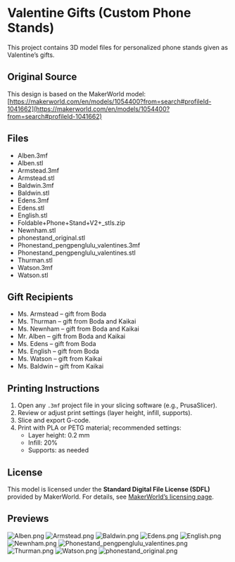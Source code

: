  # Valentine Gifts (Custom Phone Stands)

 This project contains 3D model files for personalized phone stands given as Valentine’s gifts.

 ## Original Source

 This design is based on the MakerWorld model: [https://makerworld.com/en/models/1054400?from=search#profileId-1041662](https://makerworld.com/en/models/1054400?from=search#profileId-1041662)

 ## Files

 - Alben.3mf
 - Alben.stl
 - Armstead.3mf
 - Armstead.stl
 - Baldwin.3mf
 - Baldwin.stl
 - Edens.3mf
 - Edens.stl
 - English.stl
 - Foldable+Phone+Stand+V2+_stls.zip
 - Newnham.stl
 - phonestand_original.stl
 - Phonestand_pengpenglulu_valentines.3mf
 - Phonestand_pengpenglulu_valentines.stl
 - Thurman.stl
 - Watson.3mf
 - Watson.stl

 ## Gift Recipients

 - Ms. Armstead – gift from Boda
 - Ms. Thurman – gift from Boda and Kaikai
 - Ms. Newnham – gift from Boda and Kaikai
 - Mr. Alben – gift from Boda and Kaikai
 - Ms. Edens – gift from Boda
 - Ms. English – gift from Boda
 - Ms. Watson – gift from Kaikai
 - Ms. Baldwin – gift from Kaikai

 ## Printing Instructions

 1. Open any `.3mf` project file in your slicing software (e.g., PrusaSlicer).
 2. Review or adjust print settings (layer height, infill, supports).
 3. Slice and export G-code.
 4. Print with PLA or PETG material; recommended settings:
    - Layer height: 0.2 mm
    - Infill: 20%
    - Supports: as needed

 ## License

 This model is licensed under the **Standard Digital File License (SDFL)** provided by MakerWorld. For details, see [MakerWorld’s licensing page](https://makerworld.com/en/info/licensing).

## Previews

![Alben.png](Alben.png)
![Armstead.png](Armstead.png)
![Baldwin.png](Baldwin.png)
![Edens.png](Edens.png)
![English.png](English.png)
![Newnham.png](Newnham.png)
![Phonestand_pengpenglulu_valentines.png](Phonestand_pengpenglulu_valentines.png)
![Thurman.png](Thurman.png)
![Watson.png](Watson.png)
![phonestand_original.png](phonestand_original.png)

